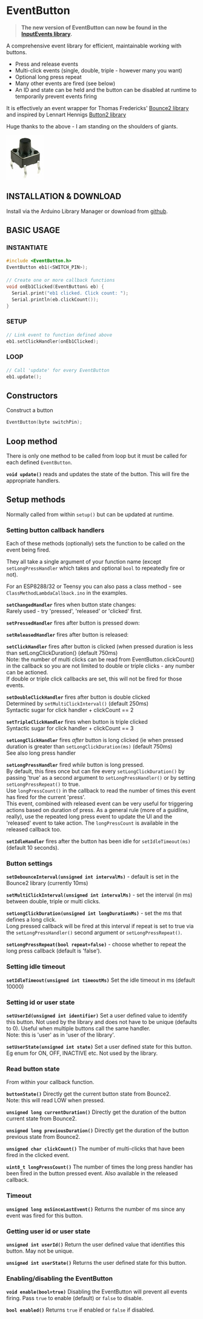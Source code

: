 # EventButton

> **The new version of EventButton can now be found in the [InputEvents library](https://github.com/Stutchbury/InputEvents).**

A comprehensive event library for efficient, maintainable working with buttons. 

* Press and release events
* Multi-click events (single, double, triple - however many you want)
* Optional long press repeat
* Many other events are fired (see below)
* An ID and state can be held and the button can be disabled at runtime to temporarily prevent events firing

It is effectively an event wrapper for Thomas Fredericks' [Bounce2 library](https://github.com/thomasfredericks/Bounce2) and inspired by Lennart Hennigs [Button2 library](https://github.com/LennartHennigs/Button2)

Huge thanks to the above - I am standing on the shoulders of giants.

![button](images/button.jpg)



## INSTALLATION & DOWNLOAD
Install via the Arduino Library Manager or download from [github](https://github.com/Stutchbury/EventButton).

## BASIC USAGE

### INSTANTIATE

```cpp
#include <EventButton.h>
EventButton eb1(<SWITCH_PIN>);

// Create one or more callback functions 
void onEb1Clicked(EventButton& eb) {
  Serial.print("eb1 clicked. Click count: ");
  Serial.println(eb.clickCount());
}
```

### SETUP

```cpp
// Link event to function defined above
eb1.setClickHandler(onEb1Clicked);
```
### LOOP

```cpp
// Call 'update' for every EventButton
eb1.update();
```

## Constructors

Construct a button
```cpp
EventButton(byte switchPin);
```

## Loop method

There is only one method to be called from loop but it must be called for each defined ```EventButton```.  

**```void update()```** reads and updates the state of the button. This will fire the appropriate handlers.

## Setup methods

Normally called from within ```setup()``` but can be updated at runtime.

### Setting button callback handlers

Each of these methods (optionally) sets the function to be called on the event being fired. 

They all take a single argument of your function name (except ```setLongPressHandler``` which takes and optional ```bool``` to repeatedly fire or not).

For an ESP8288/32 or Teensy you can also pass a class method - see ```ClassMethodLambdaCallback.ino``` in the examples.

**```setChangedHandler```** fires when button state changes:  
Rarely used - try 'pressed', 'released' or 'clicked' first.

**```setPressedHandler```** fires after button is pressed down:

**```setReleasedHandler```** fires after button is released:  

**```setClickHandler```** fires after button is clicked (when pressed duration is less than setLongClickDuration() (default 750ms)   
Note: the number of multi clicks can be read from EventButton.clickCount() in the callback so you are not limited to double or triple clicks - any number can be actioned.   
If double or triple click callbacks are set, this will not be fired for those events.

**```setDoubleClickHandler```** fires after button is double clicked  
Determined by ```setMultiClickInterval()``` (default 250ms)   
Syntactic sugar for click handler + clickCount == 2
    
**```setTripleClickHandler```** fires when button is triple clicked  
Syntactic sugar for click handler + clickCount == 3

**```setLongClickHandler```** fires *after* button is long clicked (ie when pressed duration is greater than ```setLongClickDuration(ms)``` (default 750ms)   
See also long press handler

**```setLongPressHandler```** fired *while* button is long pressed.   
By default, this fires once but can fire every ```setLongClickDuration()``` by passing 'true' as a second argument to ```setLongPressHandler()``` or by setting ```setLongPressRepeat()``` to true.   
Use ```longPressCount()``` in the callback to read the number of times this event has fired for the current 'press'.  
This event, combined with released event can be very useful for triggering actions based on duration of press. As a general rule (more of a guidline, really), use the repeated long press event to update the UI and the 'released' event to take action. The ```longPressCount``` is available in the released callback too.
    
**```setIdleHandler```** fires after the button has been idle for ```setIdleTimeout(ms)``` (default 10 seconds).

### Button settings    

**```setDebounceInterval(unsigned int intervalMs)```** - default is set in the Bounce2 library (currently 10ms)

**```setMultiClickInterval(unsigned int intervalMs)```** - set the interval (in ms) between double, triple or multi clicks.

**```setLongClickDuration(unsigned int longDurationMs)```**  - set the ms that defines a long click.   
Long pressed callback will be fired at this interval if repeat is set to true via the ```setLongPressHandler()``` second argument or ```setLongPressRepeat()```.

**```setLongPressRepeat(bool repeat=false)```** - choose whether to repeat the long press callback (default is 'false').

### Setting idle timeout 

**```setIdleTimeout(unsigned int timeoutMs)```** Set the idle timeout in ms (default 10000)

### Setting id or user state 


**```setUserId(unsigned int identifier)```** Set a user defined value to identify this button. Not used by the library and does not have to be unique (defaults to 0). Useful when multiple buttons call the same handler.  
Note: this is 'user' as in 'user of the library'. 


**```setUserState(unsigned int state)```** Set a user defined state for this button. Eg enum for ON, OFF, INACTIVE etc. Not used by the library.

### Read button state

From within your callback function.

**```buttonState()```** Directly get the current button state from Bounce2.  
Note: this will read LOW when pressed.

**```unsigned long currentDuration()```** Directly get the duration of the button current state from Bounce2.

**```unsigned long previousDuration()```** Directly get the duration of the button previous state from Bounce2.

**```unsigned char clickCount()```** The number of multi-clicks that have been fired in the clicked event.
    
**```uint8_t longPressCount()```** The number of times the long press handler has  been fired in the button pressed event. Also available in the released callback.

### Timeout
**```unsigned long msSinceLastEvent()```** Returns the number of ms since any event was fired for this button.

### Getting user id or user state 

**```unsigned int userId()```** Return the user defined value that identifies this button. May not be unique.

**```unsigned int userState()```** Returns the user defined state for this button.

### Enabling/disabling the EventButton

**```void enable(bool=true)```** Disabling the EventButton will prevent all events firing. Pass ```true``` to enable (default) or ```false``` to disable.

**```bool enabled()```** Returns ```true``` if enabled or ```false``` if disabled.